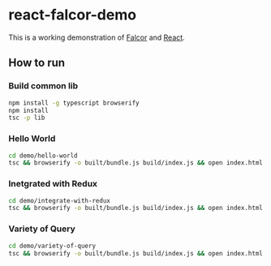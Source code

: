 # react-falcor-demo

This is a working demonstration of [Falcor](http://netflix.github.io/falcor/) and [React](https://facebook.github.io/react/).

## How to run

### Build common lib

```sh
npm install -g typescript browserify
npm install
tsc -p lib
```

### Hello World

```sh
cd demo/hello-world
tsc && browserify -o built/bundle.js build/index.js && open index.html
```

### Inetgrated with Redux

```sh
cd demo/integrate-with-redux
tsc && browserify -o built/bundle.js build/index.js && open index.html
```

### Variety of Query

```sh
cd demo/variety-of-query
tsc && browserify -o built/bundle.js build/index.js && open index.html
```
